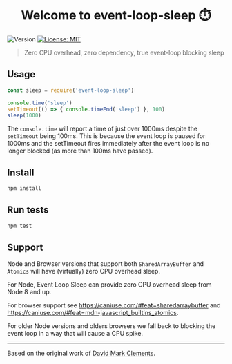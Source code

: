 <h1 align="center">Welcome to event-loop-sleep ⏱️</h1>
<p>
  <img alt="Version" src="https://img.shields.io/badge/version-1.0.0-blue.svg?cacheSeconds=2592000" />
  <a href="#" target="_blank">
    <img alt="License: MIT" src="https://img.shields.io/badge/License-MIT-yellow.svg" />
  </a>
</p>

> Zero CPU overhead, zero dependency, true event-loop blocking sleep

## Usage

```js
const sleep = require('event-loop-sleep')

console.time('sleep')
setTimeout(() => { console.timeEnd('sleep') }, 100) 
sleep(1000)
```

The `console.time` will report a time of just over 1000ms despite the `setTimeout`
being 100ms. This is because the event loop is paused for 1000ms and the setTimeout
fires immediately after the event loop is no longer blocked (as more than 100ms have passed).

## Install

```sh
npm install
```

## Run tests

```sh
npm test
```

## Support

Node and Browser versions that support both `SharedArrayBuffer` and `Atomics` will have (virtually) zero CPU overhead sleep. 

For Node, Event Loop Sleep can provide zero CPU overhead sleep from Node 8 and up.

For browser support see https://caniuse.com/#feat=sharedarraybuffer and https://caniuse.com/#feat=mdn-javascript_builtins_atomics.


For older Node versions and olders browsers we fall back to blocking the event loop in a way that will cause a CPU spike. 

---

Based on the original work of [David Mark Clements](https://github.com/davidmarkclements/atomic-sleep).
